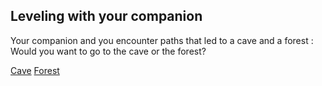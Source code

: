 ## Leveling with your companion

Your companion and you encounter paths that led to a cave and a forest : Would you want to go to the cave or the forest?

[Cave](cave.md)
[Forest](forest.md)